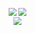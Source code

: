 <p align="center">
  <img src="https://github-readme-streak-stats.herokuapp.com?user=ebubekirgungor&theme=dark">
  <img src="https://github-readme-stats.vercel.app/api?username=ebubekirgungor&show_icons=true&theme=dark"><br>
  <img src="https://github-readme-stats.vercel.app/api/top-langs/?username=ebubekirgungor&layout=compact&theme=dark&langs_count=6&hide=php,blade">
</p>
